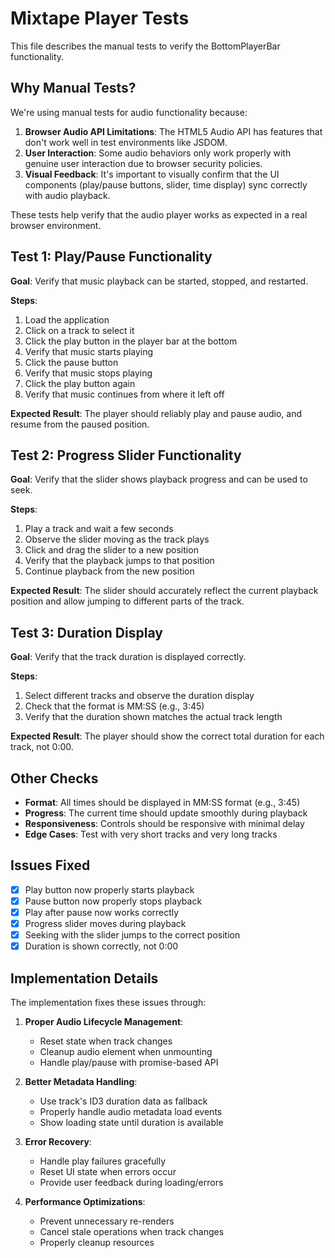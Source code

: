 # Mixtape Player Tests

This file describes the manual tests to verify the BottomPlayerBar functionality.

## Why Manual Tests?

We're using manual tests for audio functionality because:

1. **Browser Audio API Limitations**: The HTML5 Audio API has features that don't work well in test environments like JSDOM.
2. **User Interaction**: Some audio behaviors only work properly with genuine user interaction due to browser security policies.
3. **Visual Feedback**: It's important to visually confirm that the UI components (play/pause buttons, slider, time display) sync correctly with audio playback.

These tests help verify that the audio player works as expected in a real browser environment.

## Test 1: Play/Pause Functionality

**Goal**: Verify that music playback can be started, stopped, and restarted.

**Steps**:

1. Load the application
2. Click on a track to select it
3. Click the play button in the player bar at the bottom
4. Verify that music starts playing
5. Click the pause button
6. Verify that music stops playing
7. Click the play button again
8. Verify that music continues from where it left off

**Expected Result**: The player should reliably play and pause audio, and resume from the paused position.

## Test 2: Progress Slider Functionality

**Goal**: Verify that the slider shows playback progress and can be used to seek.

**Steps**:

1. Play a track and wait a few seconds
2. Observe the slider moving as the track plays
3. Click and drag the slider to a new position
4. Verify that the playback jumps to that position
5. Continue playback from the new position

**Expected Result**: The slider should accurately reflect the current playback position and allow jumping to different parts of the track.

## Test 3: Duration Display

**Goal**: Verify that the track duration is displayed correctly.

**Steps**:

1. Select different tracks and observe the duration display
2. Check that the format is MM:SS (e.g., 3:45)
3. Verify that the duration shown matches the actual track length

**Expected Result**: The player should show the correct total duration for each track, not 0:00.

## Other Checks

- **Format**: All times should be displayed in MM:SS format (e.g., 3:45)
- **Progress**: The current time should update smoothly during playback
- **Responsiveness**: Controls should be responsive with minimal delay
- **Edge Cases**: Test with very short tracks and very long tracks

## Issues Fixed

- [x] Play button now properly starts playback
- [x] Pause button now properly stops playback
- [x] Play after pause now works correctly
- [x] Progress slider moves during playback
- [x] Seeking with the slider jumps to the correct position
- [x] Duration is shown correctly, not 0:00

## Implementation Details

The implementation fixes these issues through:

1. **Proper Audio Lifecycle Management**:

   - Reset state when track changes
   - Cleanup audio element when unmounting
   - Handle play/pause with promise-based API

2. **Better Metadata Handling**:

   - Use track's ID3 duration data as fallback
   - Properly handle audio metadata load events
   - Show loading state until duration is available

3. **Error Recovery**:

   - Handle play failures gracefully
   - Reset UI state when errors occur
   - Provide user feedback during loading/errors

4. **Performance Optimizations**:
   - Prevent unnecessary re-renders
   - Cancel stale operations when track changes
   - Properly cleanup resources

